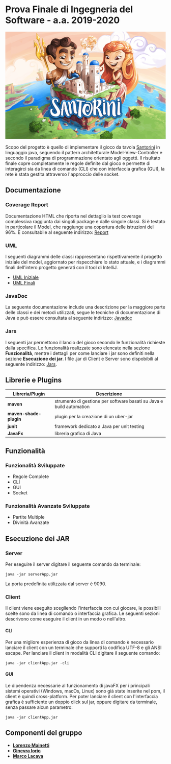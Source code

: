 # Prova Finale di Ingegneria del Software - a.a. 2019-2020
![alt text](https://github.com/LorenzoMainetti/ing-sw-2020-Mainetti-Iorio-Lacava/blob/master/src/main/resources/SantoriniLogo.png)

Scopo del progetto è quello di implementare il gioco da tavola [Santorini](https://roxley.com/products/santorini) in linguaggio java, seguendo il pattern architetturale Model-View-Controller e secondo il paradigma di programmazione orientato agli oggetti. Il risultato finale copre completamente le regole definite dal gioco e permette di interagirci sia da linea di comando (CLI) che con interfaccia grafica (GUI), la rete è stata gestita attraverso l'approccio delle socket.

## Documentazione
### Coverage Report
Documentazione HTML che riporta nel dettaglio la test coverage complessiva raggiunta dai singoli package e dalle singole classi. Si è testato in particolare il Model, che raggiunge una copertura delle istruzioni del 96%. 
È consultabile al seguente indirizzo: [Report](https://github.com/LorenzoMainetti/ing-sw-2020-Mainetti-Iorio-Lacava/tree/master/deliveries/final/report)

### UML
I seguenti diagrammi delle classi rappresentano rispettivamente il progetto iniziale del model, aggiornato per rispecchiare lo stato attuale, e i diagrammi finali dell'intero progetto generati con il tool di IntelliJ.
- [UML Iniziale](https://github.com/LorenzoMainetti/ing-sw-2020-Mainetti-Iorio-Lacava/tree/master/deliveries/final/uml/initial)
- [UML Finali](https://github.com/LorenzoMainetti/ing-sw-2020-Mainetti-Iorio-Lacava/tree/master/deliveries/final/uml/generated)

### JavaDoc
La seguente documentazione include una descrizione per la maggiore parte delle classi e dei metodi utilizzati, segue le tecniche di documentazione di Java e può essere consultata al seguente indirizzo: [Javadoc](https://github.com/LorenzoMainetti/ing-sw-2020-Mainetti-Iorio-Lacava/tree/master/deliveries/final/javadoc)

### Jars
I seguenti jar permettono il lancio del gioco secondo le funzionalità richieste dalla specifica. Le funzionalità realizzate sono elencate nella sezione __Funzionalità__, mentre i dettagli per come lanciare i jar sono definiti nella sezione __Esecuzione dei jar__. I file .jar di Client e Server sono dispobibili al seguente indirizzo: [Jars](https://github.com/LorenzoMainetti/ing-sw-2020-Mainetti-Iorio-Lacava/tree/master/deliveries/final/jar).

## Librerie e Plugins
|Libreria/Plugin|Descrizione|
|---------------|-----------|
|__maven__|strumento di gestione per software basati su Java e build automation|
|__maven-shade-plugin__|plugin per la creazione di un uber-jar|
|__junit__|framework dedicato a Java per unit testing|
|__JavaFx__|libreria grafica di Java|

## Funzionalità
### Funzionalità Sviluppate
- Regole Complete
- CLI
- GUI
- Socket

### Funzionalità Avanzate Sviluppate
- Partite Multiple
- Divinità Avanzate

## Esecuzione dei JAR
### Server
Per eseguire il server digitare il seguente comando da terminale:
```
java -jar serverApp.jar 
```
La porta predefinita utilizzata dal server è 9090.

### Client
Il client viene eseguito scegliendo l'interfaccia con cui giocare, le possibili scelte sono da linea di comando o interfaccia grafica. Le seguenti sezioni descrivono come eseguire il client in un modo o nell'altro.
#### CLI
Per una migliore esperienza di gioco da linea di comando è necessario lanciare il client con un terminale che supporti la codifica UTF-8 e gli ANSI escape. 
Per lanciare il client in modalità CLI digitare il seguente comando:
```
java -jar clientApp.jar -cli
```
#### GUI
Le dipendenza necessarie al funzionamento di javaFX per i principali sistemi operativi (Windows, macOs, Linux) sono già state inserite nel pom, il client è quindi cross-platform.
Per poter lanciare il client con l'interfaccia grafica è sufficiente un doppio click sul jar, oppure digitare da terminale, senza passare alcun parametro:
```
java -jar clientApp.jar 
```

## Componenti del gruppo
- [__Lorenzo Mainetti__](https://github.com/LorenzoMainetti)
- [__Ginevra Iorio__](https://github.com/ginevraiorioo)
- [__Marco Lacava__](https://github.com/LacavaMarco)
